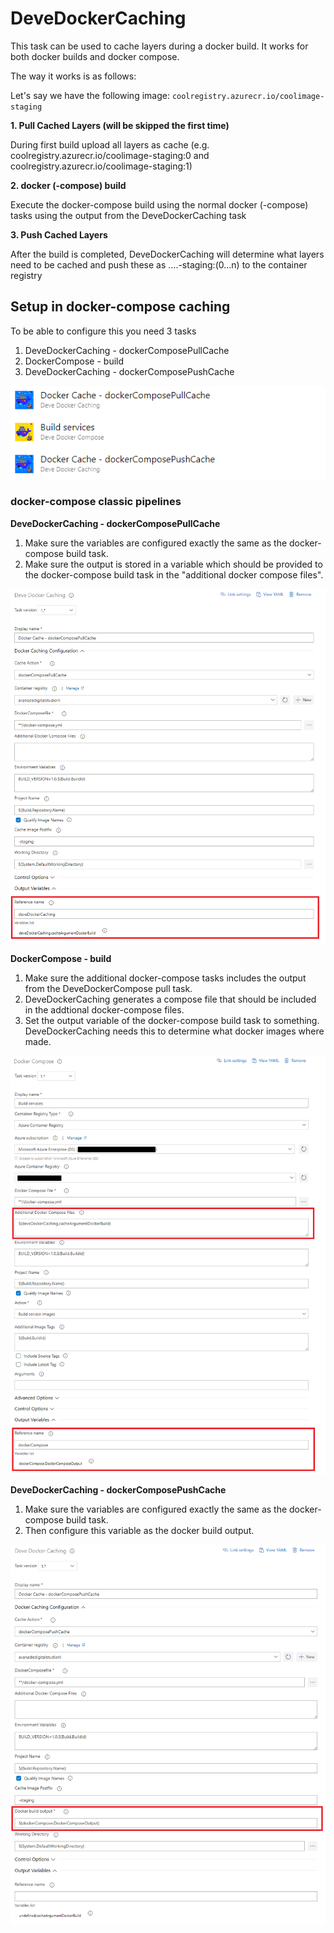 # DeveDockerCaching

This task can be used to cache layers during a docker build. It works for both docker builds and docker compose.

The way it works is as follows:

Let's say we have the following image:
`coolregistry.azurecr.io/coolimage-staging`

**1. Pull Cached Layers (will be skipped the first time)**

During first build upload all layers as cache (e.g. coolregistry.azurecr.io/coolimage-staging:0 and coolregistry.azurecr.io/coolimage-staging:1)

**2. docker (-compose) build**

Execute the docker-compose build using the normal docker (-compose) tasks using the output from the DeveDockerCaching task

**3. Push Cached Layers**

After the build is completed, DeveDockerCaching will determine what layers need to be cached and push these as ....-staging:(0...n) to the container registry

## Setup in docker-compose caching

To be able to configure this you need 3 tasks

1. DeveDockerCaching - dockerComposePullCache
1. DockerCompose - build
1. DeveDockerCaching - dockerComposePushCache

![Image](Images/dockercompose_tasks.png)

### docker-compose classic pipelines

**DeveDockerCaching - dockerComposePullCache**

1. Make sure the variables are configured exactly the same as the docker-compose build task.
1. Make sure the output is stored in a variable which should be provided to the docker-compose build task in the "additional docker compose files".

![Image](Images/devedockercache_dockercomposepullconfig.png)

**DockerCompose - build**

1. Make sure the additional docker-compose tasks includes the output from the DeveDockerCompose pull task.
1. DeveDockerCaching generates a compose file that should be included in the addtional docker-compose files.
1. Set the output variable of the docker-compose build task to something. DeveDockerCaching needs this to determine what docker images where made.

![Image](Images/dockercomposeconfig.png)

**DeveDockerCaching - dockerComposePushCache**

1. Make sure the variables are configured exactly the same as the docker-compose build task.
1. Then configure this variable as the docker build output.

![Image](Images/devedockercache_dockercomposepushconfig.png)